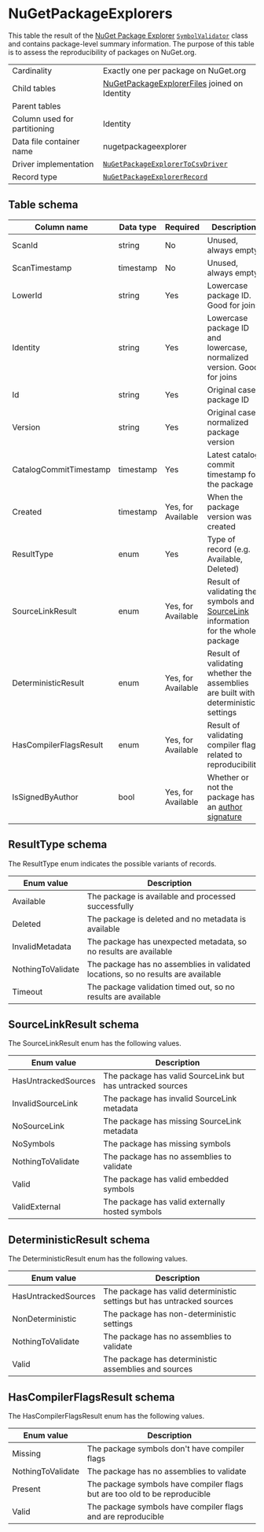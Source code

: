 # NuGetPackageExplorers

This table the result of the [NuGet Package Explorer](https://github.com/NuGetPackageExplorer/NuGetPackageExplorer)
[`SymbolValidator`](https://github.com/NuGetPackageExplorer/NuGetPackageExplorer/blob/main/Core/SymbolValidation/SymbolValidator.cs) class
and contains package-level summary information. The purpose of this table is to assess the reproducibility of packages on NuGet.org.

|                              |                                                                                                                                              |
| ---------------------------- | -------------------------------------------------------------------------------------------------------------------------------------------- |
| Cardinality                  | Exactly one per package on NuGet.org                                                                                                         |
| Child tables                 | [NuGetPackageExplorerFiles](NuGetPackageExplorerFiles.md) joined on Identity                                                                 |
| Parent tables                |                                                                                                                                              |
| Column used for partitioning | Identity                                                                                                                                     |
| Data file container name     | nugetpackageexplorer                                                                                                                         |
| Driver implementation        | [`NuGetPackageExplorerToCsvDriver`](../../src/Worker.Logic/CatalogScan/Drivers/NuGetPackageExplorerToCsv/NuGetPackageExplorerToCsvDriver.cs) |
| Record type                  | [`NuGetPackageExplorerRecord`](../../src/Worker.Logic/CatalogScan/Drivers/NuGetPackageExplorerToCsv/NuGetPackageExplorerRecord.cs)           |

## Table schema

| Column name            | Data type | Required           | Description                                                                                                                      |
| ---------------------- | --------- | ------------------ | -------------------------------------------------------------------------------------------------------------------------------- |
| ScanId                 | string    | No                 | Unused, always empty                                                                                                             |
| ScanTimestamp          | timestamp | No                 | Unused, always empty                                                                                                             |
| LowerId                | string    | Yes                | Lowercase package ID. Good for joins                                                                                             |
| Identity               | string    | Yes                | Lowercase package ID and lowercase, normalized version. Good for joins                                                           |
| Id                     | string    | Yes                | Original case package ID                                                                                                         |
| Version                | string    | Yes                | Original case, normalized package version                                                                                        |
| CatalogCommitTimestamp | timestamp | Yes                | Latest catalog commit timestamp for the package                                                                                  |
| Created                | timestamp | Yes, for Available | When the package version was created                                                                                             |
| ResultType             | enum      | Yes                | Type of record (e.g. Available, Deleted)                                                                                         |
| SourceLinkResult       | enum      | Yes, for Available | Result of validating the symbols and [SourceLink](https://github.com/dotnet/sourcelink) information for the whole package        |
| DeterministicResult    | enum      | Yes, for Available | Result of validating whether the assemblies are built with deterministic settings                                                |
| HasCompilerFlagsResult | enum      | Yes, for Available | Result of validating compiler flags related to reproducibility                                                                   |
| IsSignedByAuthor       | bool      | Yes, for Available | Whether or not the package has an [author signature](https://docs.microsoft.com/en-us/nuget/reference/signed-packages-reference) |

## ResultType schema

The ResultType enum indicates the possible variants of records.

| Enum value        | Description                                                                       |
| ----------------- | --------------------------------------------------------------------------------- |
| Available         | The package is available and processed successfully                               |
| Deleted           | The package is deleted and no metadata is available                               |
| InvalidMetadata   | The package has unexpected metadata, so no results are available                  |
| NothingToValidate | The package has no assemblies in validated locations, so no results are available |
| Timeout           | The package validation timed out, so no results are available                     |

## SourceLinkResult schema

The SourceLinkResult enum has the following values.

| Enum value          | Description                                                |
| ------------------- | ---------------------------------------------------------- |
| HasUntrackedSources | The package has valid SourceLink but has untracked sources |
| InvalidSourceLink   | The package has invalid SourceLink metadata                |
| NoSourceLink        | The package has missing SourceLink metadata                |
| NoSymbols           | The package has missing symbols                            |
| NothingToValidate   | The package has no assemblies to validate                  |
| Valid               | The package has valid embedded symbols                     |
| ValidExternal       | The package has valid externally hosted symbols            |

## DeterministicResult schema

The DeterministicResult enum has the following values.

| Enum value          | Description                                                            |
| ------------------- | ---------------------------------------------------------------------- |
| HasUntrackedSources | The package has valid deterministic settings but has untracked sources |
| NonDeterministic    | The package has non-deterministic settings                             |
| NothingToValidate   | The package has no assemblies to validate                              |
| Valid               | The package has deterministic assemblies and sources                   |

## HasCompilerFlagsResult schema

The HasCompilerFlagsResult enum has the following values.

| Enum value        | Description                                                                |
| ----------------- | -------------------------------------------------------------------------- |
| Missing           | The package symbols don't have compiler flags                              |
| NothingToValidate | The package has no assemblies to validate                                  |
| Present           | The package symbols have compiler flags but are too old to be reproducible |
| Valid             | The package symbols have compiler flags and are reproducible               |

